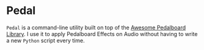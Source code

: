 
# Pedal

`Pedal` is a command-line utility built on top of the [Awesome Pedalboard Library](https://github.com/spotify/pedalboard). 
I use it to apply Pedalboard Effects on Audio without having to write a new `Python` script every time.


